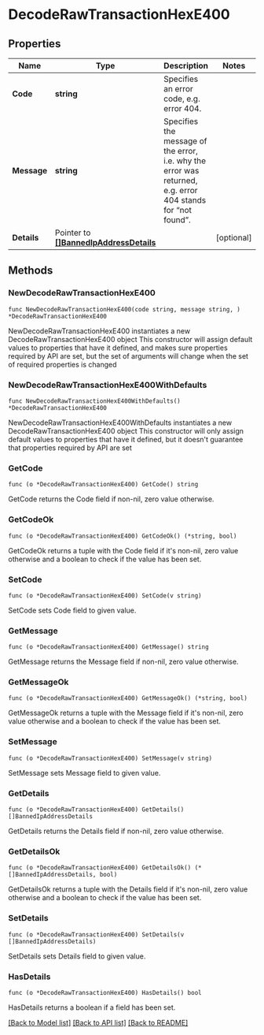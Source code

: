 # DecodeRawTransactionHexE400

## Properties

Name | Type | Description | Notes
------------ | ------------- | ------------- | -------------
**Code** | **string** | Specifies an error code, e.g. error 404. | 
**Message** | **string** | Specifies the message of the error, i.e. why the error was returned, e.g. error 404 stands for “not found”. | 
**Details** | Pointer to [**[]BannedIpAddressDetails**](BannedIpAddressDetails.md) |  | [optional] 

## Methods

### NewDecodeRawTransactionHexE400

`func NewDecodeRawTransactionHexE400(code string, message string, ) *DecodeRawTransactionHexE400`

NewDecodeRawTransactionHexE400 instantiates a new DecodeRawTransactionHexE400 object
This constructor will assign default values to properties that have it defined,
and makes sure properties required by API are set, but the set of arguments
will change when the set of required properties is changed

### NewDecodeRawTransactionHexE400WithDefaults

`func NewDecodeRawTransactionHexE400WithDefaults() *DecodeRawTransactionHexE400`

NewDecodeRawTransactionHexE400WithDefaults instantiates a new DecodeRawTransactionHexE400 object
This constructor will only assign default values to properties that have it defined,
but it doesn't guarantee that properties required by API are set

### GetCode

`func (o *DecodeRawTransactionHexE400) GetCode() string`

GetCode returns the Code field if non-nil, zero value otherwise.

### GetCodeOk

`func (o *DecodeRawTransactionHexE400) GetCodeOk() (*string, bool)`

GetCodeOk returns a tuple with the Code field if it's non-nil, zero value otherwise
and a boolean to check if the value has been set.

### SetCode

`func (o *DecodeRawTransactionHexE400) SetCode(v string)`

SetCode sets Code field to given value.


### GetMessage

`func (o *DecodeRawTransactionHexE400) GetMessage() string`

GetMessage returns the Message field if non-nil, zero value otherwise.

### GetMessageOk

`func (o *DecodeRawTransactionHexE400) GetMessageOk() (*string, bool)`

GetMessageOk returns a tuple with the Message field if it's non-nil, zero value otherwise
and a boolean to check if the value has been set.

### SetMessage

`func (o *DecodeRawTransactionHexE400) SetMessage(v string)`

SetMessage sets Message field to given value.


### GetDetails

`func (o *DecodeRawTransactionHexE400) GetDetails() []BannedIpAddressDetails`

GetDetails returns the Details field if non-nil, zero value otherwise.

### GetDetailsOk

`func (o *DecodeRawTransactionHexE400) GetDetailsOk() (*[]BannedIpAddressDetails, bool)`

GetDetailsOk returns a tuple with the Details field if it's non-nil, zero value otherwise
and a boolean to check if the value has been set.

### SetDetails

`func (o *DecodeRawTransactionHexE400) SetDetails(v []BannedIpAddressDetails)`

SetDetails sets Details field to given value.

### HasDetails

`func (o *DecodeRawTransactionHexE400) HasDetails() bool`

HasDetails returns a boolean if a field has been set.


[[Back to Model list]](../README.md#documentation-for-models) [[Back to API list]](../README.md#documentation-for-api-endpoints) [[Back to README]](../README.md)


